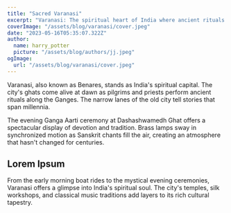 ```yaml
---
title: "Sacred Varanasi"
excerpt: "Varanasi: The spiritual heart of India where ancient rituals meet daily life along the sacred Ganges River. Experience the mesmerizing morning ceremonies, winding alleyways, and the timeless atmosphere of one of the world's oldest living cities."
coverImage: "/assets/blog/varanasi/cover.jpeg"
date: "2023-05-16T05:35:07.322Z"
author:
  name: harry_potter
  picture: "/assets/blog/authors/jj.jpeg"
ogImage:
  url: "/assets/blog/varanasi/cover.jpeg"
---
```


Varanasi, also known as Benares, stands as India's spiritual capital. The city's ghats come alive at dawn as pilgrims and priests perform ancient rituals along the Ganges. The narrow lanes of the old city tell stories that span millennia.

The evening Ganga Aarti ceremony at Dashashwamedh Ghat offers a spectacular display of devotion and tradition. Brass lamps sway in synchronized motion as Sanskrit chants fill the air, creating an atmosphere that hasn't changed for centuries.

## Lorem Ipsum

From the early morning boat rides to the mystical evening ceremonies, Varanasi offers a glimpse into India's spiritual soul. The city's temples, silk workshops, and classical music traditions add layers to its rich cultural tapestry.
